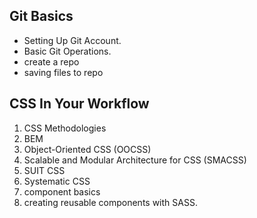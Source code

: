 ## Git Basics
- Setting Up Git Account.
- Basic Git Operations.
- create a repo
- saving files to repo



## CSS In Your Workflow
1. CSS Methodologies
 1. BEM
 1. Object-Oriented CSS (OOCSS)
 1. Scalable and Modular Architecture for CSS (SMACSS)
 1. SUIT CSS
 1. Systematic CSS
1. component basics
1. creating reusable components with SASS.
 
